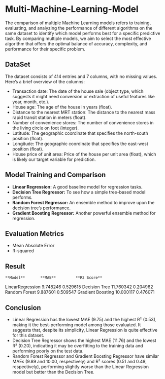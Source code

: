 # Multi-Machine-Learning-Model
The comparison of multiple Machine Learning models refers to training, evaluating, and analyzing the performance of different algorithms on the same dataset to identify which model performs best for a specific predictive task. 
By comparing multiple models, we aim to select the most effective algorithm that offers the optimal balance of accuracy, complexity, and performance for their specific problem. 

## DataSet
The dataset consists of 414 entries and 7 columns, with no missing values. Here’s a brief overview of the columns:

- Transaction date: The date of the house sale (object type, which suggests it might need conversion or extraction of useful features like year, month, etc.).
- House age: The age of the house in years (float).
- Distance to the nearest MRT station: The distance to the nearest mass rapid transit station in meters (float).
- Number of convenience stores: The number of convenience stores in the living circle on foot (integer).
- Latitude: The geographic coordinate that specifies the north-south position (float).
- Longitude: The geographic coordinate that specifies the east-west position (float).
- House price of unit area: Price of the house per unit area (float), which is likely our target variable for prediction.

## Model Training and Comparison
- **Linear Regression:** A good baseline model for regression tasks.
- **Decision Tree Regressor:** To see how a simple tree-based model performs.
- **Random Forest Regressor:** An ensemble method to improve upon the decision tree’s performance.
- **Gradient Boosting Regressor:** Another powerful ensemble method for regression.

## Evaluation Metrics
- Mean Absolute Error
- R-squared

## Result
	**Model**       **MAE**	        **R2 Score**
LinearRegression	9.748246	      0.529615
Decision Tree	    11.760342	      0.204962
Random Forest	    9.887601	      0.509547
Gradient Boosting	10.000117	      0.476071

## Conclusion
- Linear Regression has the lowest MAE (9.75) and the highest R² (0.53), making it the best-performing model among those evaluated. It suggests that, despite its simplicity, Linear Regression is quite effective for this dataset.
- Decision Tree Regressor shows the highest MAE (11.76) and the lowest R² (0.20), indicating it may be overfitting to the training data and performing poorly on the test data.
- Random Forest Regressor and Gradient Boosting Regressor have similar MAEs (9.89 and 10.00, respectively) and R² scores (0.51 and 0.48, respectively), performing slightly worse than the Linear Regression model but better than the Decision Tree.